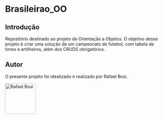 # Brasileirao_OO

## Introdução

Repositório destinado ao projeto de Orientação a Objetos. 
O objetivo desse projeto é criar uma solução de um campeonato de futebol, com tabela de times e artilheiros, além dos CRUDS obrigatórios.

## Autor 

O presente projeto foi idealizado e realizado por Rafael Bosi.

<div style="text-align: left">
<img src="https://github.com/StrangeUnit28/Brasileirao_OO/blob/main/Brasileir%C3%A3o/img/Foto_RafaelBosi.jpg" alt="Rafael Bosi" style="width: 100px">
</div>

